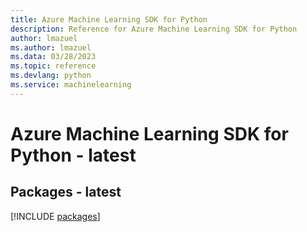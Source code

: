 ```yaml
---
title: Azure Machine Learning SDK for Python
description: Reference for Azure Machine Learning SDK for Python
author: lmazuel
ms.author: lmazuel
ms.data: 03/28/2023
ms.topic: reference
ms.devlang: python
ms.service: machinelearning
---
```

# Azure Machine Learning SDK for Python - latest
## Packages - latest
[!INCLUDE [packages](machine-learning-index.md)]